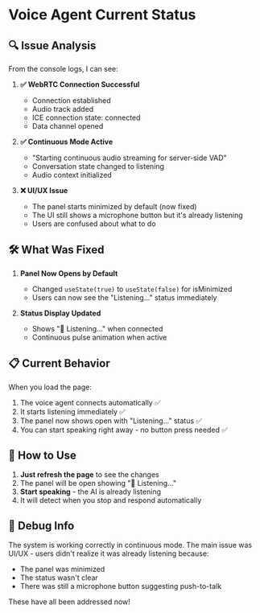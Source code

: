 # Voice Agent Current Status

## 🔍 Issue Analysis

From the console logs, I can see:

1. **✅ WebRTC Connection Successful**
   - Connection established
   - Audio track added
   - ICE connection state: connected
   - Data channel opened

2. **✅ Continuous Mode Active**
   - "Starting continuous audio streaming for server-side VAD"
   - Conversation state changed to listening
   - Audio context initialized

3. **❌ UI/UX Issue**
   - The panel starts minimized by default (now fixed)
   - The UI still shows a microphone button but it's already listening
   - Users are confused about what to do

## 🛠️ What Was Fixed

1. **Panel Now Opens by Default**
   - Changed `useState(true)` to `useState(false)` for isMinimized
   - Users can now see the "Listening..." status immediately

2. **Status Display Updated**
   - Shows "🎤 Listening..." when connected
   - Continuous pulse animation when active

## 📋 Current Behavior

When you load the page:
1. The voice agent connects automatically ✅
2. It starts listening immediately ✅
3. The panel now shows open with "Listening..." status ✅
4. You can start speaking right away - no button press needed ✅

## 🎯 How to Use

1. **Just refresh the page** to see the changes
2. The panel will be open showing "🎤 Listening..."
3. **Start speaking** - the AI is already listening
4. It will detect when you stop and respond automatically

## 🐛 Debug Info

The system is working correctly in continuous mode. The main issue was UI/UX - users didn't realize it was already listening because:
- The panel was minimized
- The status wasn't clear
- There was still a microphone button suggesting push-to-talk

These have all been addressed now!
